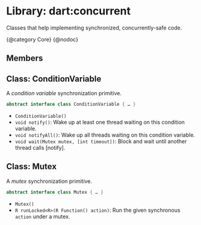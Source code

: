 # Library: dart:concurrent

Classes that help implementing synchronized, concurrently-safe code.

{@category Core}
{@nodoc}

## Members

## Class: ConditionVariable

A *condition variable* synchronization primitive.

```dart
abstract interface class ConditionVariable { … }
```

- `ConditionVariable()`
- `void notify()`: Wake up at least one thread waiting on this condition variable.
- `void notifyAll()`: Wake up all threads waiting on this condition variable.
- `void wait(Mutex mutex, [int timeout])`:
  Block and wait until another thread calls [notify].

## Class: Mutex

A *mutex* synchronization primitive.

```dart
abstract interface class Mutex { … }
```

- `Mutex()`
- `R runLocked<R>(R Function() action)`:
  Run the given synchronous `action` under a mutex.
